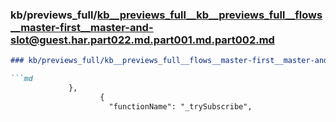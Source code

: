 ### kb/previews_full/kb__previews_full__kb__previews_full__flows__master-first__master-and-slot@guest.har.part022.md.part001.md.part002.md

```md
### kb/previews_full/kb__previews_full__flows__master-first__master-and-slot@guest.har.part022.md.part001.md (part 002)

```md
             },
                    {
                      "functionName": "_trySubscribe",
    
```

```

```
